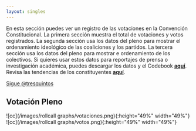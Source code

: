 ```yaml
---
layout: singles
---
```



En esta sección puedes ver un registro de las votaciones en la Convención Constitucional. La primera sección muestra el total de votaciones y votos registrados. La segunda sección usa los datos del pleno para mostrar el ordenamiento ideológico de las coaliciones y los partidos. La tercera sección usa los datos del pleno para mostrar e ordenamiento de los colectivos. Si quieres usar estos datos para reportajes de prensa o investigación académica, puedes descargar los datos y el Codebook [**aquí**](https://tresquintos.cl/datos). Revisa las tendencias de los constituyentes [**aquí**](https://tresquintos.cl/constituyentes).

<a href="https://twitter.com/tresquintos?ref_src=twsrc%5Etfw" class="twitter-follow-button" data-show-count="false">Sigue @tresquintos</a><script async src="https://platform.twitter.com/widgets.js" charset="utf-8"></script>


## Votación Pleno

![cc](/images/rollcall graphs/votaciones.png){:height="49%" width="49%"} ![cc](/images/rollcall graphs/votos.png){:height="49%" width="49%"}
